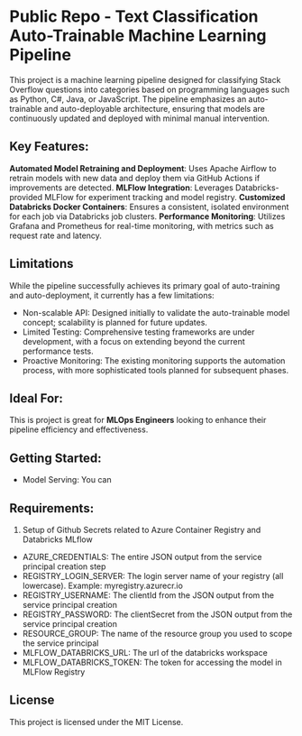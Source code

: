 # Public Repo - Text Classification Auto-Trainable Machine Learning Pipeline
This project is a machine learning pipeline designed for classifying Stack Overflow questions into categories based on programming languages such as Python, C#, Java, or JavaScript. The pipeline emphasizes an auto-trainable and auto-deployable architecture, ensuring that models are continuously updated and deployed with minimal manual intervention.

## Key Features:
**Automated Model Retraining and Deployment**: Uses Apache Airflow to retrain models with new data and deploy them via GitHub Actions if improvements are detected.
**MLFlow Integration**: Leverages Databricks-provided MLFlow for experiment tracking and model registry.
**Customized Databricks Docker Containers**: Ensures a consistent, isolated environment for each job via Databricks job clusters.
**Performance Monitoring**: Utilizes Grafana and Prometheus for real-time monitoring, with metrics such as request rate and latency.

## Limitations
While the pipeline successfully achieves its primary goal of auto-training and auto-deployment, it currently has a few limitations:

- Non-scalable API: Designed initially to validate the auto-trainable model concept; scalability is planned for future updates.
- Limited Testing: Comprehensive testing frameworks are under development, with a focus on extending beyond the current performance tests.
- Proactive Monitoring: The existing monitoring supports the automation process, with more sophisticated tools planned for subsequent phases.

## Ideal For:
This is project is great for **MLOps Engineers** looking to enhance their pipeline efficiency and effectiveness.

## Getting Started:
- Model Serving: You can 

## Requirements:
1. Setup of Github Secrets related to Azure Container Registry and Databricks MLflow
- AZURE_CREDENTIALS: The entire JSON output from the service principal creation step
- REGISTRY_LOGIN_SERVER: The login server name of your registry (all lowercase). Example: myregistry.azurecr.io
- REGISTRY_USERNAME: The clientId from the JSON output from the service principal creation
- REGISTRY_PASSWORD: The clientSecret from the JSON output from the service principal creation
- RESOURCE_GROUP: The name of the resource group you used to scope the service principal
- MLFLOW_DATABRICKS_URL: The url of the databricks workspace
- MLFLOW_DATABRICKS_TOKEN: The token for accessing the model in MLFlow Registry

## License
This project is licensed under the MIT License.
